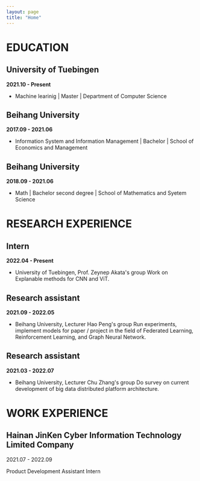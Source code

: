 ```yaml
---
layout: page
title: "Home"
---
```


# **EDUCATION**
## **University of Tuebingen**
**2021.10 - Present**
* Machine learinig | Master | Department of Computer Science

## **Beihang University**
**2017.09 - 2021.06**
* Information System and Information Management | Bachelor | School of Economics and Management 

## **Beihang University**
**2018.09 - 2021.06**
* Math | Bachelor second degree | School of Mathematics and Syetem Science


# **RESEARCH EXPERIENCE**
## **Intern**
**2022.04 - Present**
* University of Tuebingen, Prof. Zeynep Akata's group 
Work on Explanable methods for CNN and ViT.

## **Research assistant**
**2021.09 - 2022.05**
* Beihang University, Lecturer Hao Peng's group
Run experiments, implement models for paper / project in the field of Federated Learning, Reinforcement Learning, and Graph Neural Network.

## **Research assistant**
**2021.03 - 2022.07**
* Beihang University, Lecturer Chu Zhang's group
Do survey on current development of big data distributed platform architecture.



# **WORK EXPERIENCE**
## **Hainan JinKen Cyber Information Technology Limited Company**
2021.07 - 2022.09

Product Development Assistant Intern

# 


